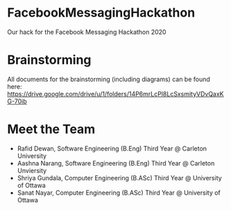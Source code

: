 # FacebookMessagingHackathon
Our hack for the Facebook Messaging Hackathon 2020

# Brainstorming
All documents for the brainstorming (including diagrams) can be found here:
https://drive.google.com/drive/u/1/folders/14P6mrLcPl8LcSxsmityVDvQaxKG-70ib

# Meet the Team
- Rafid Dewan, Software Engineering (B.Eng) Third Year @ Carleton University
- Aashna Narang, Software Engineering (B.Eng) Third Year @ Carleton Unviersity
- Shriya Gundala, Computer Engineering (B.ASc) Third Year @ University of Ottawa
- Sanat Nayar, Computer Engineering (B.ASc) Third Year @ University of Ottawa